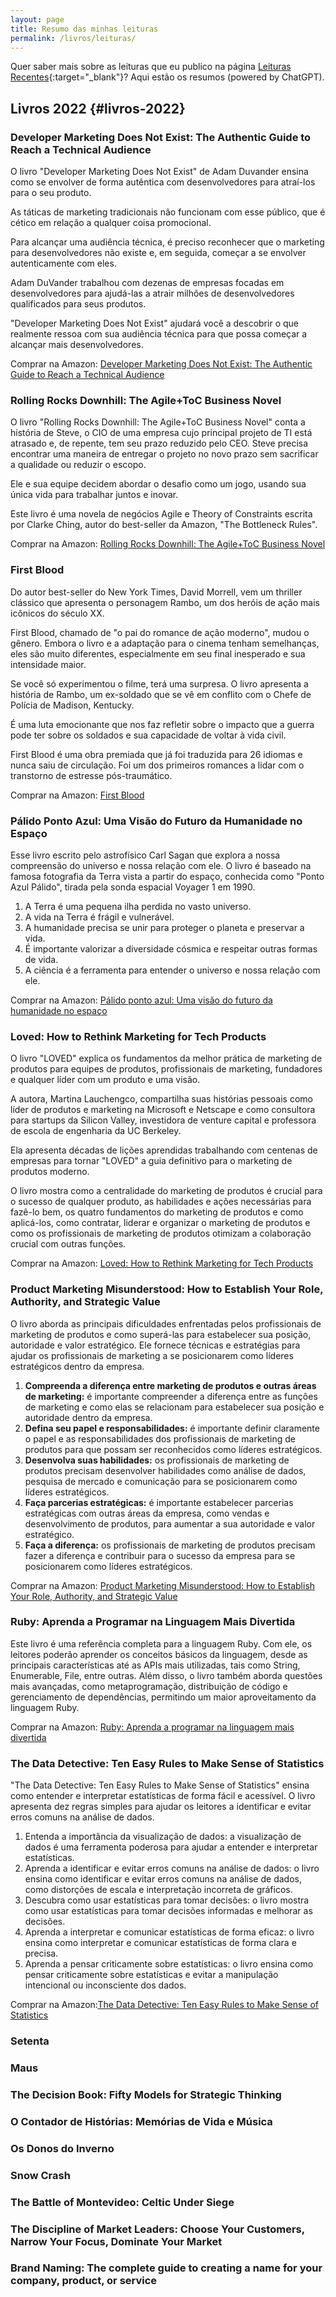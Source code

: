```yaml
---
layout: page
title: Resumo das minhas leituras
permalink: /livros/leituras/
---
```


Quer saber mais sobre as leituras que eu publico na página [Leituras Recentes](/leituras-recentes/){:target="_blank"}? Aqui estão os resumos (powered by ChatGPT).

## Livros 2022 {#livros-2022}

### Developer Marketing Does Not Exist: The Authentic Guide to Reach a Technical Audience

O livro "Developer Marketing Does Not Exist" de Adam Duvander ensina como se envolver de forma autêntica com desenvolvedores para atraí-los para o seu produto. 

As táticas de marketing tradicionais não funcionam com esse público, que é cético em relação a qualquer coisa promocional. 

Para alcançar uma audiência técnica, é preciso reconhecer que o marketing para desenvolvedores não existe e, em seguida, começar a se envolver autenticamente com eles. 

Adam DuVander trabalhou com dezenas de empresas focadas em desenvolvedores para ajudá-las a atrair milhões de desenvolvedores qualificados para seus produtos. 

"Developer Marketing Does Not Exist" ajudará você a descobrir o que realmente ressoa com sua audiência técnica para que possa começar a alcançar mais desenvolvedores.

Comprar na Amazon: <a target="_blank" href="https://www.amazon.com.br/Developer-Marketing-Does-Not-Exist-ebook/dp/B091NK954H/ref=sr_1_1?__mk_pt_BR=%25C3%2585M%25C3%2585%25C5%25BD%25C3%2595%25C3%2591&amp;crid=3MKMON6OCEJLN&amp;keywords=developer+marketing&amp;qid=1674443829&amp;sprefix=developer+marketing%252Caps%252C237&amp;sr=8-1&_encoding=UTF8&tag=felipebarb009-20&linkCode=ur2&linkId=3d2770583053107b3bb05869635069f6&camp=1789&creative=9325">Developer Marketing Does Not Exist: The Authentic Guide to Reach a Technical Audience</a>

### Rolling Rocks Downhill: The Agile+ToC Business Novel

O livro "Rolling Rocks Downhill: The Agile+ToC Business Novel" conta a história de Steve, o CIO de uma empresa cujo principal projeto de TI está atrasado e, de repente, tem seu prazo reduzido pelo CEO. Steve precisa encontrar uma maneira de entregar o projeto no novo prazo sem sacrificar a qualidade ou reduzir o escopo. 

Ele e sua equipe decidem abordar o desafio como um jogo, usando sua única vida para trabalhar juntos e inovar. 

Este livro é uma novela de negócios Agile e Theory of Constraints escrita por Clarke Ching, autor do best-seller da Amazon, "The Bottleneck Rules".

Comprar na Amazon: <a target="_blank" href="https://www.amazon.com.br/Rolling-Rocks-Downhill-Business-mentions-ebook/dp/B00PJ8HBW8/ref=sr_1_21?__mk_pt_BR=%25C3%2585M%25C3%2585%25C5%25BD%25C3%2595%25C3%2591&amp;crid=1ZZ2P5C0FDFU6&amp;keywords=rolling+rocks&amp;qid=1674444249&amp;sprefix=rolling+rocks%252Caps%252C256&amp;sr=8-21&_encoding=UTF8&tag=felipebarb009-20&linkCode=ur2&linkId=00ffce8e85c01ad11cfbdefc2df4691e&camp=1789&creative=9325">Rolling Rocks Downhill: The Agile+ToC Business Novel</a>

### First Blood

Do autor best-seller do New York Times, David Morrell, vem um thriller clássico que apresenta o personagem Rambo, um dos heróis de ação mais icônicos do século XX. 

First Blood, chamado de "o pai do romance de ação moderno", mudou o gênero. Embora o livro e a adaptação para o cinema tenham semelhanças, eles são muito diferentes, especialmente em seu final inesperado e sua intensidade maior. 

Se você só experimentou o filme, terá uma surpresa. O livro apresenta a história de Rambo, um ex-soldado que se vê em conflito com o Chefe de Polícia de Madison, Kentucky. 

É uma luta emocionante que nos faz refletir sobre o impacto que a guerra pode ter sobre os soldados e sua capacidade de voltar à vida civil. 

First Blood é uma obra premiada que já foi traduzida para 26 idiomas e nunca saiu de circulação. Foi um dos primeiros romances a lidar com o transtorno de estresse pós-traumático.

Comprar na Amazon: <a target="_blank" href="https://www.amazon.com.br/First-Blood-English-David-Morrell-ebook/dp/B0057AOWVG/ref=sr_1_1?__mk_pt_BR=%25C3%2585M%25C3%2585%25C5%25BD%25C3%2595%25C3%2591&amp;crid=3J5QPQ9W4V43M&amp;keywords=first+blood&amp;qid=1674444560&amp;sprefix=first+bloo%252Caps%252C285&amp;sr=8-1&_encoding=UTF8&tag=felipebarb009-20&linkCode=ur2&linkId=9ae23f73b1486f1326a88737d47152bb&camp=1789&creative=9325">First Blood</a>

### Pálido Ponto Azul: Uma Visão do Futuro da Humanidade no Espaço

Esse livro escrito pelo astrofísico Carl Sagan que explora a nossa compreensão do universo e nossa relação com ele. O livro é baseado na famosa fotografia da Terra vista a partir do espaço, conhecida como "Ponto Azul Pálido", tirada pela sonda espacial Voyager 1 em 1990.

1. A Terra é uma pequena ilha perdida no vasto universo.
2. A vida na Terra é frágil e vulnerável.
3. A humanidade precisa se unir para proteger o planeta e preservar a vida.
4. É importante valorizar a diversidade cósmica e respeitar outras formas de vida.
5. A ciência é a ferramenta para entender o universo e nossa relação com ele.

Comprar na Amazon: <a target="_blank" href="https://www.amazon.com.br/P%25C3%25A1lido-ponto-azul-futuro-humanidade-ebook/dp/B07V66FSVP/ref=tmm_kin_swatch_0?_encoding=UTF8&amp;qid=1674444725&amp;sr=8-1&_encoding=UTF8&tag=felipebarb009-20&linkCode=ur2&linkId=e6b685d23d22039711e286a7afde957d&camp=1789&creative=9325">Pálido ponto azul: Uma visão do futuro da humanidade no espaço</a>

### Loved: How to Rethink Marketing for Tech Products

O livro "LOVED" explica os fundamentos da melhor prática de marketing de produtos para equipes de produtos, profissionais de marketing, fundadores e qualquer líder com um produto e uma visão. 

A autora, Martina Lauchengco, compartilha suas histórias pessoais como líder de produtos e marketing na Microsoft e Netscape e como consultora para startups da Silicon Valley, investidora de venture capital e professora de escola de engenharia da UC Berkeley. 

Ela apresenta décadas de lições aprendidas trabalhando com centenas de empresas para tornar "LOVED" a guia definitivo para o marketing de produtos moderno. 

O livro mostra como a centralidade do marketing de produtos é crucial para o sucesso de qualquer produto, as habilidades e ações necessárias para fazê-lo bem, os quatro fundamentos do marketing de produtos e como aplicá-los, como contratar, liderar e organizar o marketing de produtos e como os profissionais de marketing de produtos otimizam a colaboração crucial com outras funções.

Comprar na Amazon: <a target="_blank" href="https://www.amazon.com.br/Loved-Rethink-Marketing-Products-Silicon-ebook/dp/B09X2B2N2J/ref=tmm_kin_swatch_0?_encoding=UTF8&amp;qid=1674444898&amp;sr=8-1&_encoding=UTF8&tag=felipebarb009-20&linkCode=ur2&linkId=3d58e504f78bb2d8ef48959ee3e61ea2&camp=1789&creative=9325">Loved: How to Rethink Marketing for Tech Products</a>

### Product Marketing Misunderstood: How to Establish Your Role, Authority, and Strategic Value

O livro aborda as principais dificuldades enfrentadas pelos profissionais de marketing de produtos e como superá-las para estabelecer sua posição, autoridade e valor estratégico. Ele fornece técnicas e estratégias para ajudar os profissionais de marketing a se posicionarem como líderes estratégicos dentro da empresa.

1. **Compreenda a diferença entre marketing de produtos e outras áreas de marketing:** é importante compreender a diferença entre as funções de marketing e como elas se relacionam para estabelecer sua posição e autoridade dentro da empresa.
2. **Defina seu papel e responsabilidades:** é importante definir claramente o papel e as responsabilidades dos profissionais de marketing de produtos para que possam ser reconhecidos como líderes estratégicos.
3. **Desenvolva suas habilidades:** os profissionais de marketing de produtos precisam desenvolver habilidades como análise de dados, pesquisa de mercado e comunicação para se posicionarem como líderes estratégicos.
4. **Faça parcerias estratégicas:** é importante estabelecer parcerias estratégicas com outras áreas da empresa, como vendas e desenvolvimento de produtos, para aumentar a sua autoridade e valor estratégico.
5. **Faça a diferença:** os profissionais de marketing de produtos precisam fazer a diferença e contribuir para o sucesso da empresa para se posicionarem como líderes estratégicos.

Comprar na Amazon: <a target="_blank" href="https://www.amazon.com.br/Product-Marketing-Misunderstood-Establish-Authority-ebook/dp/B09WZL6YZC/ref=sr_1_1?__mk_pt_BR=%25C3%2585M%25C3%2585%25C5%25BD%25C3%2595%25C3%2591&amp;crid=M31FKEJ1IR8&amp;keywords=product+marketing+misunderstood&amp;qid=1674445879&amp;sprefix=product+marketing+misunderstoo%252Caps%252C231&amp;sr=8-1&_encoding=UTF8&tag=felipebarb009-20&linkCode=ur2&linkId=7e913ffe29d62920a8728b481f33755d&camp=1789&creative=9325">Product Marketing Misunderstood: How to Establish Your Role, Authority, and Strategic Value</a>

### Ruby: Aprenda a Programar na Linguagem Mais Divertida

Este livro é uma referência completa para a linguagem Ruby. Com ele, os leitores poderão aprender os conceitos básicos da linguagem, desde as principais características até as APIs mais utilizadas, tais como String, Enumerable, File, entre outras. Além disso, o livro também aborda questões mais avançadas, como metaprogramação, distribuição de código e gerenciamento de dependências, permitindo um maior aproveitamento da linguagem Ruby.

Comprar na Amazon: <a target="_blank" href="https://www.amazon.com.br/Ruby-Aprenda-programar-linguagem-divertida-ebook/dp/B00VAB1IXQ/ref=sr_1_1?__mk_pt_BR=%25C3%2585M%25C3%2585%25C5%25BD%25C3%2595%25C3%2591&amp;crid=1NB7OVJRRT77Q&amp;keywords=ruby+aprenda+a+programar&amp;qid=1674603605&amp;sprefix=ruby+aprenda+a+programa%252Caps%252C227&amp;sr=8-1&_encoding=UTF8&tag=felipebarb009-20&linkCode=ur2&linkId=6e5fe27d8ac5f2347186bd8bacb59785&camp=1789&creative=9325">Ruby: Aprenda a programar na linguagem mais divertida</a>

### The Data Detective: Ten Easy Rules to Make Sense of Statistics

"The Data Detective: Ten Easy Rules to Make Sense of Statistics" ensina como entender e interpretar estatísticas de forma fácil e acessível. O livro apresenta dez regras simples para ajudar os leitores a identificar e evitar erros comuns na análise de dados.

1. Entenda a importância da visualização de dados: a visualização de dados é uma ferramenta poderosa para ajudar a entender e interpretar estatísticas.
2. Aprenda a identificar e evitar erros comuns na análise de dados: o livro ensina como identificar e evitar erros comuns na análise de dados, como distorções de escala e interpretação incorreta de gráficos.
3. Descubra como usar estatísticas para tomar decisões: o livro mostra como usar estatísticas para tomar decisões informadas e melhorar as decisões.
4. Aprenda a interpretar e comunicar estatísticas de forma eficaz: o livro ensina como interpretar e comunicar estatísticas de forma clara e precisa.
5. Aprenda a pensar criticamente sobre estatísticas: o livro ensina como pensar criticamente sobre estatísticas e evitar a manipulação intencional ou inconsciente dos dados.

Comprar na Amazon:<a target="_blank" href="https://www.amazon.com.br/Data-Detective-Rules-Statistics-English-ebook/dp/B089425N6D/ref=tmm_kin_swatch_0?_encoding=UTF8&amp;qid=&amp;sr=&_encoding=UTF8&tag=felipebarb009-20&linkCode=ur2&linkId=27922f3903ab3e43cf2ebcd9208f8a83&camp=1789&creative=9325">The Data Detective: Ten Easy Rules to Make Sense of Statistics</a>

### Setenta


### Maus


### The Decision Book: Fifty Models for Strategic Thinking


### O Contador de Histórias: Memórias de Vida e Música


### Os Donos do Inverno


### Snow Crash


### The Battle of Montevideo: Celtic Under Siege


### The Discipline of Market Leaders: Choose Your Customers, Narrow Your Focus, Dominate Your Market


### Brand Naming: The complete guide to creating a name for your company, product, or service